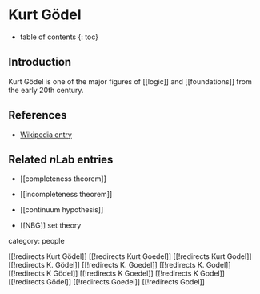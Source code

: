 
# Kurt Gödel
* table of contents
{: toc}

## Introduction

Kurt Gödel is one of the major figures of [[logic]] and [[foundations]] from the early 20th century.


## References

* [Wikipedia entry](http://en.wikipedia.org/wiki/Kurt_Gödel)


## Related $n$Lab entries

* [[completeness theorem]]

* [[incompleteness theorem]]

* [[continuum hypothesis]]

* [[NBG]] set theory


category: people

[[!redirects Kurt Gödel]]
[[!redirects Kurt Goedel]]
[[!redirects Kurt Godel]]
[[!redirects K. Gödel]]
[[!redirects K. Goedel]]
[[!redirects K. Godel]]
[[!redirects K Gödel]]
[[!redirects K Goedel]]
[[!redirects K Godel]]
[[!redirects Gödel]]
[[!redirects Goedel]]
[[!redirects Godel]]
